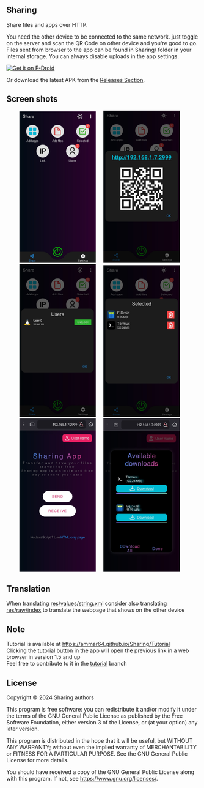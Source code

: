 Sharing
-------

Share files and apps over HTTP.

You need the other device to be connected to the same network. just toggle on the server and scan the QR Code on other device and you're good to go.
Files sent from browser to the app can be found in Sharing/ folder in your internal storage.
You can always disable uploads in the app settings. 

[<img src="https://fdroid.gitlab.io/artwork/badge/get-it-on.png"
     alt="Get it on F-Droid"
     height="80">](https://f-droid.org/packages/com.ammar.sharing/)

Or download the latest APK from the [Releases Section](https://github.com/Ammar64/Sharing/releases/latest).

Screen shots
-----------------

<p align="center" class="scroll" >
     <img width="200px" src="https://github.com/Ammar64/Sharing/blob/master/fastlane/metadata/android/en-US/images/phoneScreenshots/0.jpg" alt="App screen shot">
     &nbsp;&nbsp;&nbsp;
     <img width="200px" src="https://github.com/Ammar64/Sharing/blob/master/fastlane/metadata/android/en-US/images/phoneScreenshots/1.jpg" alt="App screen shot">
     &nbsp;&nbsp;&nbsp;
     <img width="200px" src="https://github.com/Ammar64/Sharing/blob/master/fastlane/metadata/android/en-US/images/phoneScreenshots/2.jpg" alt="App screen shot">
     &nbsp;&nbsp;&nbsp;
     <img width="200px" src="https://github.com/Ammar64/Sharing/blob/master/fastlane/metadata/android/en-US/images/phoneScreenshots/3.jpg" alt="App screen shot">
     &nbsp;&nbsp;&nbsp;
     <img width="200px" src="https://github.com/Ammar64/Sharing/blob/master/fastlane/metadata/android/en-US/images/phoneScreenshots/4.jpg" alt="App screen shot">
     &nbsp;&nbsp;&nbsp;
     <img width="200px" src="https://github.com/Ammar64/Sharing/blob/master/fastlane/metadata/android/en-US/images/phoneScreenshots/5.jpg" alt="App screen shot">
     &nbsp;&nbsp;&nbsp;
</p>

Translation
----------------
When translating [res/values/string.xml](app/src/main/res/values/string.xml) consider also translating [res/raw/index](app/src/main/res/raw/index.html) to translate the webpage that shows on the other device

Note
----------------
Tutorial is available at https://ammar64.github.io/Sharing/Tutorial <br>
Clicking the tutorial button in the app will open the previous link in a web browser in version 1.5 and up<br>
Feel free to contribute to it in the [tutorial](https://github.com/Ammar64/Sharing/tree/tutorial) branch<br>

License
-------------
Copyright &copy; 2024 Sharing authors

This program is free software: you can redistribute it and/or modify it under the terms of the GNU General Public License as published by the Free Software Foundation, either version 3 of the License, or (at your option) any later version.

This program is distributed in the hope that it will be useful, but WITHOUT ANY WARRANTY; without even the implied warranty of MERCHANTABILITY or FITNESS FOR A PARTICULAR PURPOSE. See the GNU General Public License for more details.

You should have received a copy of the GNU General Public License along with this program. If not, see <https://www.gnu.org/licenses/>.
